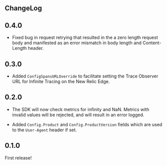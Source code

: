 ## ChangeLog

## 0.4.0

* Fixed bug in request retrying that resulted in the a zero length request
body and manifested as an error mismatch in body length and Content-Length
header.

## 0.3.0

* Added `ConfigSpansURLOverride` to facilitate setting the Trace Observer URL
  for Infinite Tracing on the New Relic Edge.

## 0.2.0

* The SDK will now check metrics for infinity and NaN.  Metrics with invalid
values will be rejected, and will result in an error logged.

* Added `Config.Product` and `Config.ProductVersion` fields which are
used to the `User-Agent` header if set.

## 0.1.0

First release!
